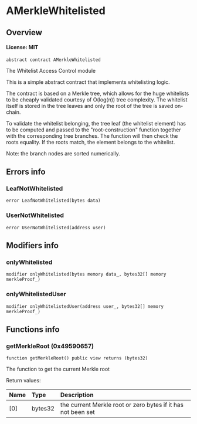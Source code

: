 # AMerkleWhitelisted

## Overview

#### License: MIT

```solidity
abstract contract AMerkleWhitelisted
```

The Whitelist Access Control module

This is a simple abstract contract that implements whitelisting logic.

The contract is based on a Merkle tree, which allows for the huge whitelists to be cheaply validated courtesy of
O(log(n)) tree complexity. The whitelist itself is stored in the tree leaves and only the root of the tree is saved on-chain.

To validate the whitelist belonging, the tree leaf (the whitelist element) has to be computed and passed to the
"root-construction" function together with the corresponding tree branches. The function will then check the
roots equality. If the roots match, the element belongs to the whitelist.

Note: the branch nodes are sorted numerically.
## Errors info

### LeafNotWhitelisted

```solidity
error LeafNotWhitelisted(bytes data)
```


### UserNotWhitelisted

```solidity
error UserNotWhitelisted(address user)
```


## Modifiers info

### onlyWhitelisted

```solidity
modifier onlyWhitelisted(bytes memory data_, bytes32[] memory merkleProof_)
```


### onlyWhitelistedUser

```solidity
modifier onlyWhitelistedUser(address user_, bytes32[] memory merkleProof_)
```


## Functions info

### getMerkleRoot (0x49590657)

```solidity
function getMerkleRoot() public view returns (bytes32)
```

The function to get the current Merkle root


Return values:

| Name | Type    | Description                                                  |
| :--- | :------ | :----------------------------------------------------------- |
| [0]  | bytes32 | the current Merkle root or zero bytes if it has not been set |

